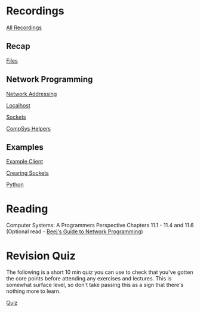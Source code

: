 # Recordings

[All Recordings](https://sid.erda.dk/sharelink/fH8RwuIsl4)

## Recap

[Files](https://sid.erda.dk/share_redirect/gSneHNS2K2)

## Network Programming

[Network Addressing](https://sid.erda.dk/share_redirect/g0leL5XqKX)

[Localhost](https://sid.erda.dk/share_redirect/Gsp2TH2Qit)

[Sockets](https://sid.erda.dk/share_redirect/g0mjP7mjKu)

[CompSys Helpers](https://sid.erda.dk/share_redirect/a5mDu1xiqm)

## Examples

[Example Client](https://sid.erda.dk/share_redirect/HkX8A4L3W9)

[Crearing Sockets](https://sid.erda.dk/share_redirect/cXPKJM7K6D)

[Python](https://sid.erda.dk/share_redirect/GsfiEhPh83)

# Reading

Computer Systems: A Programmers Perspective Chapters 11.1 - 11.4 and 11.6 
(Optional read - [Beej's Guide to Network Programming](http://beej.us/guide/bgnet/))

# Revision Quiz

The following is a short 10 min quiz you can use to check that you've gotten
the core points before attending any exercises and lectures. This is somewhat
surface level, so don't take passing this as a sign that there's nothing more
to learn.

[Quiz](https://absalon.ku.dk/courses/85611/quizzes/110308)